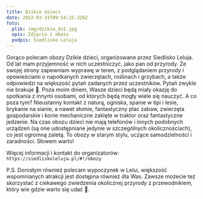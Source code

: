 ```yaml
---
title: Dzikie dzieci
date: 2022-03-31T09:54:25.326Z
foto:
  plik: img/dzikie_dz2.jpg
  opis: Zdjęcia z obozu
  podpis: Siedlisko Leluja
---
```

Gorąco polecam obozy Dzikie dzieci, organizowane przez Siedlisko Leluja. Od lat mam przyjemność w nich uczestniczyć, jako pan od przyrody. Ze swojej strony zapewniam wyprawę w teren, z podglądaniem przyrody i opowieściami o napotkanych zwierzętach, roślinach i grzybach, a także odpowiedzi na większość pytań zadanych przez uczestników. Pytań zwykle nie brakuje . Poza moim dniem, Wasze dzieci będą miały okazję do spotkania z innymi osobami, od których będą mogły wiele się nauczyć. A co poza tym? Nieustanny kontakt z naturą, ogniska, spanie w tipi i lesie, brykanie na sianie, a nawet słomie, fantastyczny plac zabaw, zwierzęta gospodarskie i konie mechaniczne zaklęte w traktor oraz fantastyczne jedzenie. Na czas obozu dzieci nie mają telefonów i innych podobnych urządzeń (są one udostępniane jedynie w szczególnych okolicznościach), co jest ogromną zaletą. To obozy w starym stylu, uczące samodzielności i zaradności. Słowem warto!


Więcej informacji i kontakt do organizatorów: `https://siedliskoleluja.pl/#!/obozy`


P.S. Dorosłym również polecam wypoczynek w Lelui, większość wspomnianych atrakcji jest dostępna również dla Was. Zawsze możecie też skorzystać z ciekawego zwiedzenia okolicznej przyrody z przewodnikiem, który wie gdzie warto się udać .